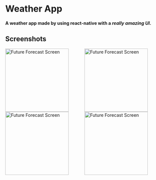 # Weather App
#### A weather app made by using react-native with a *really amazing UI*.

## Screenshots

<img src="https://i.ibb.co/F5xxNcs/Img2.jpg" 
     alt="Future Forecast Screen"  
     style="float: left;margin-right: 50px" 
     width="200"/><img src="https://i.ibb.co/yBJ1JnG/Img3.jpg" 
     alt="Future Forecast Screen" 
     width="200" 
     style="float:left;margin-right:50px"/>
  
 <img src="https://i.ibb.co/D7nqRRK/Img4.jpg" 
     alt="Future Forecast Screen" 
     width="200" 
     style="float:left;margin-right:50px"/><img src="https://i.ibb.co/mC8YWC6/Img1.jpg" 
     alt="Future Forecast Screen" 
     width="200" 
     style="float:left ;margin-right:50px"/>
